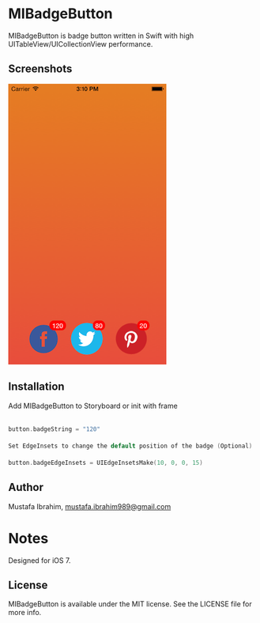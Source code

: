 # MIBadgeButton

MIBadgeButton is badge button written in Swift with high UITableView/UICollectionView performance.

## Screenshots

![alt tag](https://github.com/mustafaibrahim989/MIBadgeButton-Swift/blob/master/screenshot.png)

## Installation

Add MIBadgeButton to Storyboard or init with frame
```swift

button.badgeString = "120"

Set EdgeInsets to change the default position of the badge (Optional)

button.badgeEdgeInsets = UIEdgeInsetsMake(10, 0, 0, 15)

```

## Author

Mustafa Ibrahim, mustafa.ibrahim989@gmail.com

Notes
============

Designed for iOS 7.

## License

MIBadgeButton is available under the MIT license. See the LICENSE file for more info.

